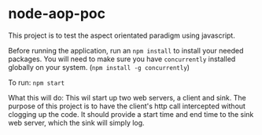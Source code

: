 # node-aop-poc

This project is to test the aspect orientated paradigm using javascript. 

Before running the application, run an `npm install` to install your needed packages. 
You will need to make sure you have `concurrently` installed globally on your system. (`npm install -g concurrently`)

To run: 
`npm start` 

What this will do: 
This wil start up two web servers, a client and sink. The purpose of this project is to have the client's http call intercepted without clogging up the code. It should provide a start time and end time to the sink web server, which the sink will simply log. 
